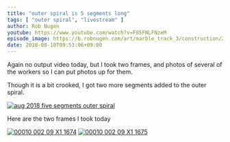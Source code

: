 ```yaml
---
title: "outer spiral is 5 segments long"
tags: [ "outer spiral", "livestream" ]
author: Rob Nugen
youtube: https://www.youtube.com/watch?v=F85FNLFNzeM
episode_image: https://b.robnugen.com/art/marble_track_3/construction/2018/aug_2018_five_segments_outer_spiral.jpg
date: 2018-08-10T09:53:06+09:00
---
```


Again no output video today, but I took two frames, and photos of
several of the workers so I can put photos up for them.

Though it is a bit crooked, I got two more segments added to the outer spiral.

[![aug 2018 five segments outer spiral](//b.robnugen.com/art/marble_track_3/construction/2018/thumbs/aug_2018_five_segments_outer_spiral.jpg)](//b.robnugen.com/art/marble_track_3/construction/2018/aug_2018_five_segments_outer_spiral.jpg)

Here are the two frames I took today

[![00010 002 09 X1 1674](//b.robnugen.com/art/marble_track_3/frames/2018/thumbs/00010_002_09_X1_1674.jpg)](//b.robnugen.com/art/marble_track_3/frames/2018/00010_002_09_X1_1674.jpg)
[![00010 002 09 X1 1675](//b.robnugen.com/art/marble_track_3/frames/2018/thumbs/00010_002_09_X1_1675.jpg)](//b.robnugen.com/art/marble_track_3/frames/2018/00010_002_09_X1_1675.jpg)
